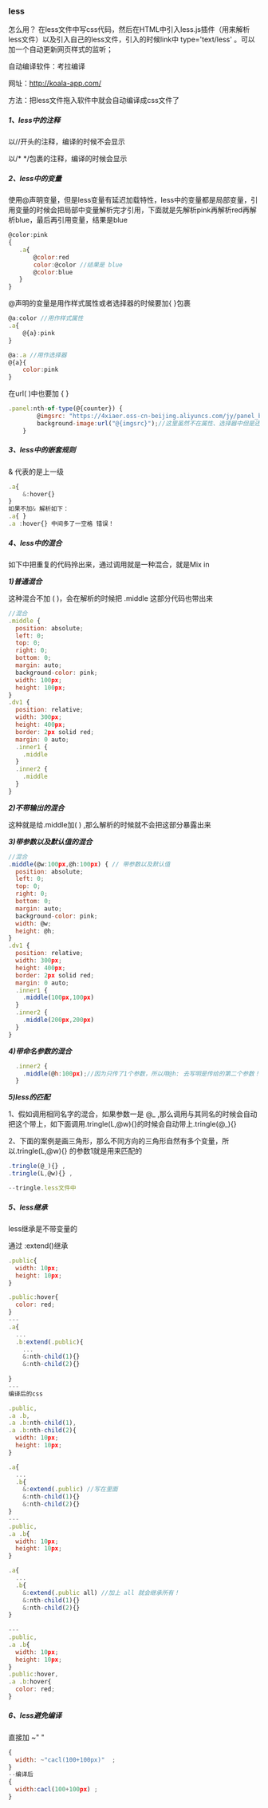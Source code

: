 ### less

怎么用？
    在less文件中写css代码，然后在HTML中引入less.js插件（用来解析less文件）以及引入自己的less文件，引入的时候link中 type='text/less' 。可以加一个自动更新网页样式的监听； <script>less.watch();</script>

自动编译软件：考拉编译

网址：<http://koala-app.com/>

方法：把less文件拖入软件中就会自动编译成css文件了

##### 1、less中的注释

以//开头的注释，编译的时候不会显示

以/* */包裹的注释，编译的时候会显示

##### 2、less中的变量

使用@声明变量，但是less变量有延迟加载特性，less中的变量都是局部变量，引用变量的时候会把局部中变量解析完才引用，下面就是先解析pink再解析red再解析blue，最后再引用变量，结果是blue

````js
@color:pink
{
   .a{
       @color:red
       color:@color //结果是 blue 
       @color:blue
   } 
}
````

@声明的变量是用作样式属性或者选择器的时候要加{ }包裹

````js
@a:color //用作样式属性
.a{
    @{a}:pink
}

@a:.a //用作选择器
@{a}{
    color:pink
}
````

在url( )中也要加 { }

````js
.panel:nth-of-type(@{counter}) {
        @imgsrc: "https://4xiaer.oss-cn-beijing.aliyuncs.com/jy/panel_bg@{counter}.png";
        background-image:url("@{imgsrc}");//这里虽然不在属性、选择器中但是还是加了 { }
    }
````



##### 3、less中的嵌套规则

& 代表的是上一级

````js
.a{
    &:hover{}
}
如果不加& 解析如下：
.a{ }
.a :hover{} 中间多了一空格 错误！
````

##### 4、less中的混合

如下中把重复的代码拎出来，通过调用就是一种混合，就是Mix in

***1)普通混合***

这种混合不加 ( )，会在解析的时候把 .middle 这部分代码也带出来 

````js
//混合
.middle {
  position: absolute;
  left: 0;
  top: 0;
  right: 0;
  bottom: 0;
  margin: auto;
  background-color: pink;
  width: 100px;
  height: 100px;
}
.dv1 {
  position: relative;
  width: 300px;
  height: 400px;
  border: 2px solid red;
  margin: 0 auto;
  .inner1 {
    .middle
  }
  .inner2 {
    .middle
  }
}
````

***2)不带输出的混合***

这种就是给.middle加( )  ,那么解析的时候就不会把这部分暴露出来

***3)带参数以及默认值的混合*** 

````js
//混合
.middle(@w:100px,@h:100px) { // 带参数以及默认值
  position: absolute;
  left: 0;
  top: 0;
  right: 0;
  bottom: 0;
  margin: auto;
  background-color: pink;
  width: @w;
  height: @h;
}
.dv1 {
  position: relative;
  width: 300px;
  height: 400px;
  border: 2px solid red;
  margin: 0 auto;
  .inner1 {
    .middle(100px,100px)
  }
  .inner2 {
    .middle(200px,200px)
  }
}
````

***4)带命名参数的混合***

````js
  .inner2 {
    .middle(@h:100px);//因为只传了1个参数，所以用@h: 去写明是传给的第二个参数！
  }
````

***5)less的匹配***

1、假如调用相同名字的混合，如果参数一是 @_ ,那么调用与其同名的时候会自动把这个带上，如下面调用.tringle(L,@w){}的时候会自动带上.tringle(@_){} 

2、下面的案例是画三角形，那么不同方向的三角形自然有多个变量，所以.tringle(L,@w){} 的参数1就是用来匹配的

````js
.tringle(@_){} ,
.tringle(L,@w){} ,
````

````js
--tringle.less文件中

````

##### 5、less继承

less继承是不带变量的

通过 :extend()继承

````js
.public{
  width: 10px;
  height: 10px;
}

.public:hover{
  color: red;
}
---
.a{
  ...
  .b:extend(.public){
    ...
    &:nth-child(1){}
    &:nth-child(2){}
 
}
---
编译后的css

.public,
.a .b,
.a .b:nth-child(1),
.a .b:nth-child(2){
  width: 10px;
  height: 10px;
}
````

````js
.a{
  ...
  .b{
    &:extend(.public) //写在里面
    &:nth-child(1){}
    &:nth-child(2){}
}
---   
.public,
.a .b{
  width: 10px;
  height: 10px;
}
````

````js
.a{
  ...
  .b{
    &:extend(.public all) //加上 all 就会继承所有！
    &:nth-child(1){}
    &:nth-child(2){}
}
    
---
.public,
.a .b{
  width: 10px;
  height: 10px;
}
.public:hover,
.a .b:hover{
  color: red;
}

````

##### 6、less避免编译

直接加  ~" "

````js
{
  width: ~"cacl(100+100px)"  ;
}
--编译后
{
  width:cacl(100+100px) ;
}
````

